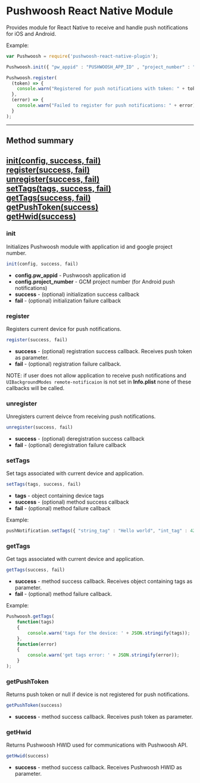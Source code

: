 # Pushwoosh React Native Module #

Provides module for React Native to receive and handle push notifications for iOS and Android.

Example:

```js
var Pushwoosh = require('pushwoosh-react-native-plugin');

Pushwoosh.init({ "pw_appid" : "PUSHWOOSH_APP_ID" , "project_number" : "GOOGLE_PROJECT_NUMBER" });

Pushwoosh.register(
  (token) => {
    console.warn("Registered for push notifications with token: " + token);
  },
  (error) => {
    console.warn("Failed to register for push notifications: " + error);
  }
);
```

---
## Method summary
[init(config, success, fail)](#init)  
[register(success, fail)](#register)  
[unregister(success, fail)](#unregister)  
[setTags(tags, success, fail)](#setTags)  
[getTags(success, fail)](#getTags)  
[getPushToken(success)](#getPushToken)  
[getHwid(success)](#getHwid)  
---

### init

Initializes Pushwoosh module with application id and google project number.

```js
init(config, success, fail)
```

* **config.pw_appid** - Pushwoosh application id
* **config.project_number** - GCM project number (for Android push notifications)
* **success** - (optional) initialization success callback
* **fail** - (optional) initialization failure callback


### register

Registers current device for push notifications.

```js
register(success, fail)
```

* **success** - (optional) registration success callback. Receives push token as parameter.
* **fail** - (optional) registration failure callback.

NOTE: if user does not allow application to receive push notifications and `UIBackgroundModes remote-notificaion` is not set in **Info.plist** none of these callbacks will be called.


### unregister

Unregisters current deivce from receiving push notifications.

```js
unregister(success, fail)
```

* **success** - (optional) deregistration success callback
* **fail** - (optional) deregistration failure callback


### setTags

Set tags associated with current device and application.

```js
setTags(tags, success, fail)
```

* **tags** - object containing device tags
* **success** - (optional) method success callback
* **fail** - (optional) method failure callback

Example:

```js
pushNotification.setTags({ "string_tag" : "Hello world", "int_tag" : 42, "list_tag":["hello", "world"]});
```


### getTags

Get tags associated with current device and application.

```js
getTags(success, fail)
```

* **success** - method success callback. Receives object containing tags as parameter.
* **fail** - (optional) method failure callback. 

Example:

```js
Pushwoosh.getTags(
    function(tags)
    {
        console.warn('tags for the device: ' + JSON.stringify(tags));
    },
    function(error)
    {
        console.warn('get tags error: ' + JSON.stringify(error));
    }
);
```


### getPushToken

Returns push token or null if device is not registered for push notifications.

```js
getPushToken(success)
```

* **success** - method success callback. Receives push token as parameter.


### getHwid

Returns Pushwoosh HWID used for communications with Pushwoosh API.

```js
getHwid(success)
```

* **success** - method success callback. Receives Pushwoosh HWID as parameter.
